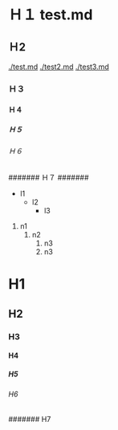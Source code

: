 Ｈ１ test.md
=========

Ｈ2
---------

[./test.md](./test.md)
[./test2.md](./test2.md)
[./test3.md](./test3.md)

### Ｈ３ ###

#### Ｈ４ ####

##### Ｈ５ #####

###### Ｈ６ ######

####### Ｈ７ #######

*   l1
    *   l2
        *   l3

1.  n1
    1.  n2
        1.   n3
        1.   n3

# H1

## H2

### H3

#### H4

##### H5

###### H6

####### H7

